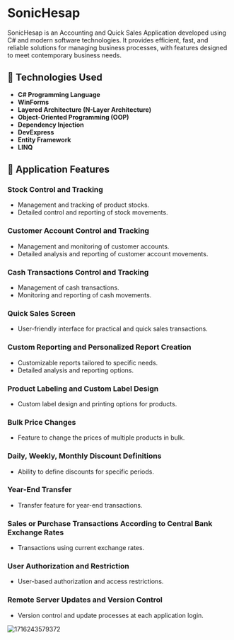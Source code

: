 # SonicHesap

SonicHesap is an Accounting and Quick Sales Application developed using C# and modern software technologies. It provides efficient, fast, and reliable solutions for managing business processes, with features designed to meet contemporary business needs.

## 🔧 Technologies Used

- **C# Programming Language**
- **WinForms**
- **Layered Architecture (N-Layer Architecture)**
- **Object-Oriented Programming (OOP)**
- **Dependency Injection**
- **DevExpress**
- **Entity Framework**
- **LINQ**

## 💼 Application Features

### Stock Control and Tracking
- Management and tracking of product stocks.
- Detailed control and reporting of stock movements.

### Customer Account Control and Tracking
- Management and monitoring of customer accounts.
- Detailed analysis and reporting of customer account movements.

### Cash Transactions Control and Tracking
- Management of cash transactions.
- Monitoring and reporting of cash movements.

### Quick Sales Screen
- User-friendly interface for practical and quick sales transactions.

### Custom Reporting and Personalized Report Creation
- Customizable reports tailored to specific needs.
- Detailed analysis and reporting options.

### Product Labeling and Custom Label Design
- Custom label design and printing options for products.

### Bulk Price Changes
- Feature to change the prices of multiple products in bulk.

### Daily, Weekly, Monthly Discount Definitions
- Ability to define discounts for specific periods.

### Year-End Transfer
- Transfer feature for year-end transactions.

### Sales or Purchase Transactions According to Central Bank Exchange Rates
- Transactions using current exchange rates.

### User Authorization and Restriction
- User-based authorization and access restrictions.

### Remote Server Updates and Version Control
- Version control and update processes at each application login.

![1716243579372](https://github.com/user-attachments/assets/e22c7ad7-4465-47d9-843c-a2b73b25e15f)

